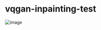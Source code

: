 # vqgan-inpainting-test

![image](https://github.com/ga544523/vqgan-inpainting-test/blob/main/demo.gif?raw=true)

